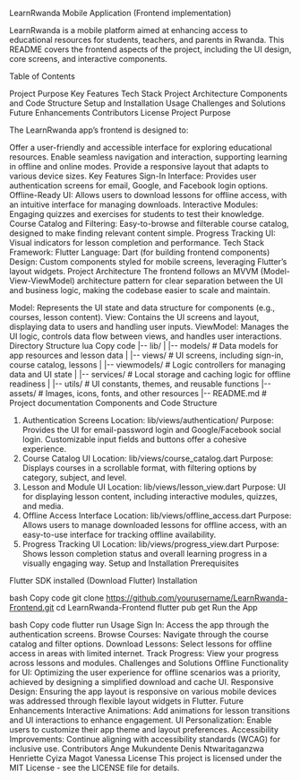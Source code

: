 LearnRwanda Mobile Application (Frontend implementation)

LearnRwanda is a mobile platform aimed at enhancing access to educational resources for students, teachers, and parents in Rwanda. This README covers the frontend aspects of the project, including the UI design, core screens, and interactive components.

Table of Contents

Project Purpose
Key Features
Tech Stack
Project Architecture
Components and Code Structure
Setup and Installation
Usage
Challenges and Solutions
Future Enhancements
Contributors
License
Project Purpose

The LearnRwanda app’s frontend is designed to:

Offer a user-friendly and accessible interface for exploring educational resources.
Enable seamless navigation and interaction, supporting learning in offline and online modes.
Provide a responsive layout that adapts to various device sizes.
Key Features
Sign-In Interface: Provides user authentication screens for email, Google, and Facebook login options.
Offline-Ready UI: Allows users to download lessons for offline access, with an intuitive interface for managing downloads.
Interactive Modules: Engaging quizzes and exercises for students to test their knowledge.
Course Catalog and Filtering: Easy-to-browse and filterable course catalog, designed to make finding relevant content simple.
Progress Tracking UI: Visual indicators for lesson completion and performance.
Tech Stack
Framework: Flutter
Language: Dart (for building frontend components)
Design: Custom components styled for mobile screens, leveraging Flutter’s layout widgets.
Project Architecture
The frontend follows an MVVM (Model-View-ViewModel) architecture pattern for clear separation between the UI and business logic, making the codebase easier to scale and maintain.

Model: Represents the UI state and data structure for components (e.g., courses, lesson content).
View: Contains the UI screens and layout, displaying data to users and handling user inputs.
ViewModel: Manages the UI logic, controls data flow between views, and handles user interactions.
Directory Structure
lua
Copy code
|-- lib/
|   |-- models/        # Data models for app resources and lesson data
|   |-- views/         # UI screens, including sign-in, course catalog, lessons
|   |-- viewmodels/    # Logic controllers for managing data and UI state
|   |-- services/      # Local storage and caching logic for offline readiness
|   |-- utils/         # UI constants, themes, and reusable functions
|-- assets/            # Images, icons, fonts, and other resources
|-- README.md          # Project documentation
Components and Code Structure
1. Authentication Screens
Location: lib/views/authentication/
Purpose: Provides the UI for email-password login and Google/Facebook social login. Customizable input fields and buttons offer a cohesive experience.
2. Course Catalog UI
Location: lib/views/course_catalog.dart
Purpose: Displays courses in a scrollable format, with filtering options by category, subject, and level.
3. Lesson and Module UI
Location: lib/views/lesson_view.dart
Purpose: UI for displaying lesson content, including interactive modules, quizzes, and media.
4. Offline Access Interface
Location: lib/views/offline_access.dart
Purpose: Allows users to manage downloaded lessons for offline access, with an easy-to-use interface for tracking offline availability.
5. Progress Tracking UI
Location: lib/views/progress_view.dart
Purpose: Shows lesson completion status and overall learning progress in a visually engaging way.
Setup and Installation
Prerequisites

Flutter SDK installed (Download Flutter)
Installation

bash
Copy code
git clone https://github.com/yourusername/LearnRwanda-Frontend.git
cd LearnRwanda-Frontend
flutter pub get
Run the App

bash
Copy code
flutter run
Usage
Sign In: Access the app through the authentication screens.
Browse Courses: Navigate through the course catalog and filter options.
Download Lessons: Select lessons for offline access in areas with limited internet.
Track Progress: View your progress across lessons and modules.
Challenges and Solutions
Offline Functionality for UI: Optimizing the user experience for offline scenarios was a priority, achieved by designing a simplified download and cache UI.
Responsive Design: Ensuring the app layout is responsive on various mobile devices was addressed through flexible layout widgets in Flutter.
Future Enhancements
Interactive Animations: Add animations for lesson transitions and UI interactions to enhance engagement.
UI Personalization: Enable users to customize their app theme and layout preferences.
Accessibility Improvements: Continue aligning with accessibility standards (WCAG) for inclusive use.
Contributors
Ange Mukundente
Denis Ntwaritaganzwa
Henriette Cyiza
Magot
Vanessa
License
This project is licensed under the MIT License - see the LICENSE file for details.
